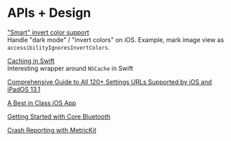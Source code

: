 # APIs + Design

["Smart" invert color support](https://duan.ca/2017/12/20/smart-invert-support-for-you-app/)<br> Handle "dark mode" / "invert colors" on iOS. Example, mark image view as `accessibilityIgnoresInvertColors`.

[Caching in Swift](https://www.swiftbysundell.com/articles/caching-in-swift/) <br> Interesting wrapper around `NSCache` in Swift

[Comprehensive Guide to All 120+ Settings URLs Supported by iOS and iPadOS 13.1](https://www.macstories.net/ios/a-comprehensive-guide-to-all-120-settings-urls-supported-by-ios-and-ipados-13-1/)

[A Best in Class iOS App](https://www.swiftjectivec.com/a-best-in-class-app/)

[Getting Started with Core Bluetooth](https://ditto.live/blog/posts/getting-started-with-core-bluetooth)

[Crash Reporting with MetricKit](https://www.chimehq.com/blog/metrickit-crash-reporting)
